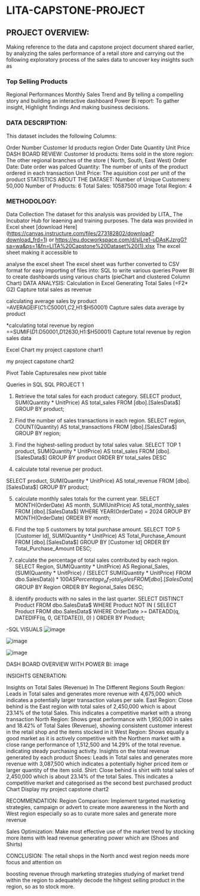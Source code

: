 # LITA-CAPSTONE-PROJECT


## PROJECT OVERVIEW:
Making reference to the data and capstone project document shared earlier, by analyzing the sales performance of a retail store and carrying out the following exploratory process of the sales data to uncover key insights such as

### Top Selling Products
Regional Performances
Monthly Sales Trend and By telling a compelling story and building an interactive dashboard Power Bi report: To gather insight, Highlight findings And making business decisions.

### DATA DESCRIPTION:
This dataset includes the following Columns:

Order Number
Customer Id
products
region
Order Date
Quantity
Unit Price
DASH BOARD REVIEW:
Customer Id
products: Items sold in the store
region: The other regional branches of the store ( North, South, East West)
Order Date: Date order was palced
Quantity: The number of units of the product ordered in each transaction
Unit Price: The aquisition cost per unit of the product
STATISTICS ABOUT THE DATASET:
Number of Unique Customers: 50,000 Number of Products: 6 Total Sales: 10587500 image Total Region: 4

### METHODOLOGY:
Data Collection
The dataset for this analysis was provided by LITA_ The Incubator Hub for leaening and training purposes. The data was provided in Excel sheet [download Here] (https://canvas.instructure.com/files/273182802/download?download_frd=1) or https://eu.docworkspace.com/d/sILre1-uDAsKJzrgG?sa=wa&ps=1&fn=LITA%20Capstone%20Dataset%20(1).xlsx The excel sheet making it accessible to

analyse the excel sheet The excel sheet was further converted to CSV format for easy importing of files into:
SQL to write various queries
Power BI to create dashboards using various charts (pieChart and clustered Column Chart)
DATA ANALYSIS:
Calculation in Excel
Generating Total Sales (=F2* G2) Capture total sales as revenue

calculating average sales by product  =AVERAGEIF($C1:$C50001,$C2,$H1:$H50001) Capture sales data average by product

*calculating total revenue by region  ==SUMIF($D1:$D50001,$D12630,$H1:$H50001) Capture total revenue by region sales data

Excel Chart
my project capstone chart1

my project capstone chart2

Pivot Table
Capturesales new pivot table

Queries in SQL
SQL
PROJECT 1

1.	Retrieve the total sales for each product category.
SELECT product, SUM(Quantity * UnitPrice) AS total_sales
FROM [dbo].[SalesData$]
GROUP BY product;

2.	Find the number of sales transactions in each region.
SELECT region, COUNT(Quantity) AS total_transactions
FROM [dbo].[SalesData$]
GROUP BY region;

3.	Find the highest-selling product by total sales value.
SELECT TOP 1 product, SUM(Quantity * UnitPrice) AS total_sales
FROM [dbo].[SalesData$]
GROUP BY product
ORDER BY total_sales DESC

4.	calculate total revenue per product.

SELECT product, SUM(Quantity * UnitPrice) AS total_revenue
FROM [dbo].[SalesData$]
GROUP BY product;

5.	calculate monthly sales totals for the current year.
SELECT 
    MONTH(OrderDate) AS month,
    SUM(UnitPrice) AS total_monthly_sales
FROM 
    [dbo].[SalesData$]
WHERE 
   YEAR(OrderDate) = 2024
GROUP BY 
    MONTH(OrderDate)
ORDER BY 
    month;

6.	Find the top 5 customers by total purchase amount.
SELECT TOP 5 
    [Customer Id], 
    SUM(Quantity * UnitPrice) AS Total_Purchase_Amount
FROM 
    [dbo].[SalesData$]
GROUP BY 
   [Customer Id]
ORDER BY 
Total_Purchase_Amount DESC;

7.	calculate the percentage of total sales contributed by each region.
SELECT 
Region,
  SUM(Quantity * UnitPrice) AS Regional_Sales,
  (SUM(Quantity * UnitPrice) / 
    (SELECT SUM(Quantity * UnitPrice) FROM dbo.SalesData$)) * 100 
    AS Percentage_of_Total_Sales
FROM 
    [dbo].[SalesData$]
GROUP BY 
    Region
ORDER BY 
    Regional_Sales DESC;

8.	identify products with no sales in the last quarter.
SELECT 
    DISTINCT Product
FROM 
    dbo.SalesData$
WHERE 
    Product NOT IN (
      SELECT 
         Product
      FROM 
           dbo.SalesData$
        WHERE 
            OrderDate >= DATEADD(q, DATEDIFF(q, 0, GETDATE()), 0)
    )
ORDER BY 
    Product;

   -SQL VISUALS
   ![image](https://github.com/user-attachments/assets/e8f9b19e-602a-40e5-bfa3-891261f14f32)

   ![image](https://github.com/user-attachments/assets/bd0b9116-eb78-43f2-991a-0a72a6981e79)

   ![image](https://github.com/user-attachments/assets/6ca6bf66-10cd-42f7-8a9e-b8e5ca5ea516)



DASH BOARD OVERVIEW WITH POWER BI:
image

INSIGHTS GENERATION:

Insights on Total Sales (Revenue) In The Different Regions
South Region: Leads in Total sales and generates more revenue with 4,675,000 which indicates a potentially larger transaction values per sale.
East Region: Close behind is the East region with total sales of 2,450,000 which is about 23.14% of the total Sales. This indicates a competitive market with a strong transaction
North Region: Shows great performance with 1,950,000 in sales and 18.42% of Total Sales (Revenue), showing consistent customer interest in the retail shop and the items stocked in it
West Region: Shows equally a good market as it is actively competitive with the Northern market with a close range performance of 1,512,500 and 14.29% of the total revenue. indicating steady purchasing activity.
Insights on the total revenue generated by each product
Shoes: Leads in Total sales and generates more revenue with 3,087,500 which indicates a potentially higher priced item or larger quantity of the item sold.
Shirt: Close behind is shirt with total sales of 2,450,000 which is about 23.14% of the total Sales. This indicates a competitive market and categorised as the second best purchased product
Chart Display my project capstone chart2

RECOMMENDATION:
Region Comparison: Implement targeted marketing strategies, campaign or advert to create more awareness in the North and West region especially so as to curate more sales and generate more revenue

Sales Optimization: Make most effective use of the market trend by stocking more items with lead revenue generating power which are (Shoes and Shirts)

CONCLUSION:
The retail shops in the North ancd west region needs more focus and attention on

boosting revenue through marketing strategies
studying of market trend within the region to adequately decode the hihgest selling product in the region, so as to stock more.
